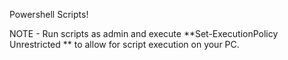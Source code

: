 Powershell Scripts!

NOTE - Run scripts as admin and execute **Set-ExecutionPolicy Unrestricted ** to allow for script execution on your PC.
